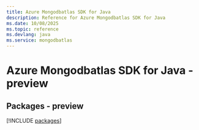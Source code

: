 ```yaml
---
title: Azure Mongodbatlas SDK for Java
description: Reference for Azure Mongodbatlas SDK for Java
ms.date: 10/08/2025
ms.topic: reference
ms.devlang: java
ms.service: mongodbatlas
---
```

# Azure Mongodbatlas SDK for Java - preview
## Packages - preview
[!INCLUDE [packages](mongodbatlas-index.md)]